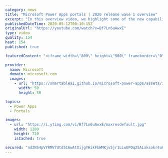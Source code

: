 ```yaml
---
category: news
title: "Microsoft Power Apps portals | 2020 release wave 1 overview"
excerpt: "In this overview video, we highlight some of the new capabilities included in the latest update to Microsoft Power Apps portals.     Here are the capabilities covered:   •    Power BI integration, so you can quickly add Power BI reports, tables, and dashboards to your portals without coding.  •    Themes"
publishedDateTime: 2020-05-12T00:10:15Z
originalUrl: "https://youtube.com/watch?v=Bf7Ln6uAwxE"
type: video
quality: 154
heat: 154
published: true

featuredContent: "<iframe width=\"800\" height=\"500\" frameborder=\"0\" src=\"https://www.youtube.com/embed/Bf7Ln6uAwxE\" allow=\"accelerometer; autoplay; encrypted-media; gyroscope; picture-in-picture\" allowfullscreen></iframe>"

provider:
  name: Microsoft
  domain: microsoft.com
  images:
    - url: "https://smartableai.github.io/microsoft-power-apps/assets/images/organizations/microsoft.com-50x50.jpg"
      width: 50
      height: 50

topics:
  - Power Apps
  - Portals

images:
  - url: "https://i.ytimg.com/vi/Bf7Ln6uAwxE/maxresdefault.jpg"
    width: 1280
    height: 720
    isCached: true

secured: "nd2NS4pVYRMV7Utd516wAtXijgYHikFbWMKjv5jr1LLwUPOq25ALxksokr4uGnpRxaLJ7JJI+pUwwb09hYaA0pR2LupKVWnPvj4/H1FjXg1ZBFnJoMJnpeb9F8/tfQCQIEb3m91Ki8mu73OBYv/wA3wn1/4D9JFGJV/zhZoTuNZT1QnZw4HFsfnzXKMhzVdfXtVe6CRdpR5lqQ/LAP+7znDS88pYMsXIJCDYUq/6JHeZkRYrQnuFOm4fYT8TNAXlCN4ptQDr38Q62dU2erlWq9HYsCGc7nUHfCKI4ukVAx19OhcjFDirEE5AaM37l4dhAw3oWtxdS8aMMdWu77WfyPqvPpAyaHGrDc2r/DOrqpKn87o4E6gvqMIgklrOIn5DnWO/yjc8DV4wF07CwEi19zSlrQ/Pe3CwuMRWgtZR0anfqavngZq9npMOmnkQoWQx;iTPIhPLGuwa7lHR9+7nCbg=="
---
```


